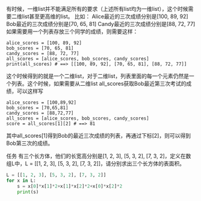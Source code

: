 有时候，一维list并不能满足所有的要求（上述所有list均为一维list），这个时候需要二维list甚至更高维的list。
比如：
Alice最近的三次成绩分别是[100, 89, 92]
Bob最近的三次成绩分别是[70, 65, 81]
Candy最近的三次成绩分别是[88, 72, 77]
如果需要用一个列表存放三个同学的成绩，则需要这样：
```
alice_scores = [100, 89, 92]
bob_scores = [70, 65, 81]
candy_scores = [88, 72, 77]
all_scores = [alice_scores, bob_scores, candy_scores]
print(all_scores) # ==> [[100, 89, 92], [70, 65, 81], [88, 72, 77]]
```

这个时候得到的就是一个二维list，对于二维list，列表里面的每一个元素仍然是一个列表。这个时候，如果需要从二维list all_scores获取Bob最近第三次考试的成绩，可以这样写
```
alice_scores = [100,89,92]
bob_scores = [70,65,81]
candy_scores = [88,72,77]
all_scores = [alice_scores, bob_scores, candy_scores]
score = all_scores[1][2] # ==> 81
```

其中all_scores[1]得到Bob的最近三次成绩的列表，再通过下标[2]，则可以得到Bob第三次的成绩。

任务
有三个长方体，他们的长宽高分别是[1, 2, 3], [5, 3, 2], [7, 3, 2]，定义在数组L中，L = [[1, 2, 3], [5, 3, 2], [7, 3, 2]]，请分别求出三个长方体的表面积。

```python
L = [[1, 2, 3], [5, 3, 2], [7, 3, 2]]
for x in L:
    s = x[0]*x[1]*2+x[1]*x[2]*2+x[0]*x[2]*2
    print(s)
```